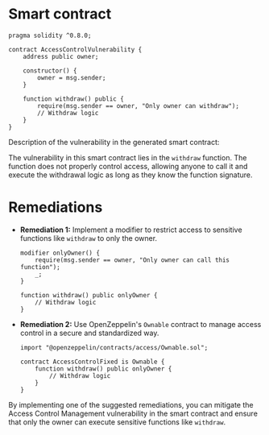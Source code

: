 # Smart contract

```solidity
pragma solidity ^0.8.0;

contract AccessControlVulnerability {
    address public owner;

    constructor() {
        owner = msg.sender;
    }

    function withdraw() public {
        require(msg.sender == owner, "Only owner can withdraw");
        // Withdraw logic
    }
}
```

Description of the vulnerability in the generated smart contract:

The vulnerability in this smart contract lies in the `withdraw` function. The function does not properly control access, allowing anyone to call it and execute the withdrawal logic as long as they know the function signature.

# Remediations

- **Remediation 1:** Implement a modifier to restrict access to sensitive functions like `withdraw` to only the owner.
  
  ```solidity
  modifier onlyOwner() {
      require(msg.sender == owner, "Only owner can call this function");
      _;
  }

  function withdraw() public onlyOwner {
      // Withdraw logic
  }
  ```

- **Remediation 2:** Use OpenZeppelin's `Ownable` contract to manage access control in a secure and standardized way.
  
  ```solidity
  import "@openzeppelin/contracts/access/Ownable.sol";

  contract AccessControlFixed is Ownable {
      function withdraw() public onlyOwner {
          // Withdraw logic
      }
  }
  ```

By implementing one of the suggested remediations, you can mitigate the Access Control Management vulnerability in the smart contract and ensure that only the owner can execute sensitive functions like `withdraw`.